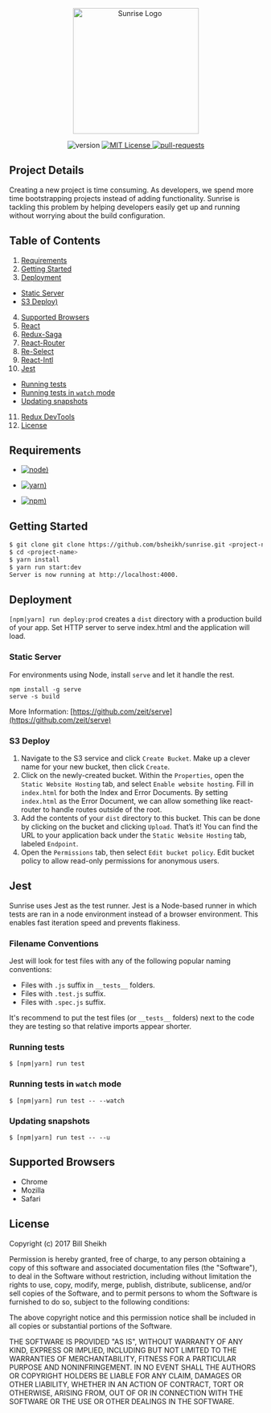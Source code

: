 <p align="center">
  <img src="https://user-images.githubusercontent.com/7809061/31871004-28eeb018-b77f-11e7-8b4d-a2ff6cbb6ded.png" alt="Sunrise Logo" height="250">
</p>

<p align="center">
  <a herf="https://github.com/bsheikh/sunrise">
    <img src="https://img.shields.io/badge/v-0.0.1--beta-blue.svg" alt="version">
  </a>
  <a href="https://github.com/bsheikh/sunrise/blob/master/LICENSE">
    <img src="https://badges.frapsoft.com/os/mit/mit.svg?v=102" alt="MIT License">
  </a>
  <a href="https://github.com/bsheikh/sunrise/pulls">
    <img src="https://img.shields.io/badge/PRs-welcome-brightgreen.svg" alt="pull-requests">
  </a>
</p>



## Project Details
Creating a new project is time consuming. As developers, we spend more time bootstrapping projects instead of adding functionality. Sunrise is tackling this problem by helping developers easily get up and running without worrying about the build configuration.


## Table of Contents
1. [Requirements](#requirements)
2. [Getting Started](#getting-started)
3. [Deployment](#deployment)
  * [Static Server](#static-server)
  * [S3 Deploy)](#s3-deploy)
4. [Supported Browsers](#supported-browsers)
5. [React](#react)
6. [Redux-Saga](#redux-saga)
7. [React-Router](#react-router)
8. [Re-Select](#re-select)
9. [React-Intl](#react-intl)
10. [Jest](#jest)
  * [Running tests](#running-tests)
  * [Running tests in `watch` mode](#running-tests-in-watch-mode)
  * [Updating snapshots](#updating-snapshots)
11. [Redux DevTools](#redux-devtools)
12. [License](#License)

## Requirements

* [![node)](https://img.shields.io/badge/node-%3E%3D4.5.0-brightgreen.svg)]()

* [![yarn)](https://img.shields.io/badge/yarn-%3E%3D0.20.3-brightgreen.svg)]()

* [![npm)](https://img.shields.io/badge/npm-%3E%3D3.0.0-brightgreen.svg)]()

## Getting Started

```bash
$ git clone git clone https://github.com/bsheikh/sunrise.git <project-name>
$ cd <project-name>
$ yarn install
$ yarn run start:dev
Server is now running at http://localhost:4000.
```

## Deployment
`[npm|yarn] run deploy:prod` creates a `dist` directory with a production build of your app. Set HTTP server to serve index.html and the application will load.

### Static Server
For environments using Node, install `serve` and let it handle the rest.
```
npm install -g serve
serve -s build
```
More Information: [https://github.com/zeit/serve](https://github.com/zeit/serve)

### S3 Deploy
1. Navigate to the S3 service and click `Create Bucket`. Make up a clever name for your new bucket, then click `Create`.
1. Click on the newly-created bucket. Within the `Properties`, open the `Static Website Hosting` tab, and select `Enable website hosting`. Fill in `index.html` for both the Index and Error Documents. By setting `index.html` as the Error Document, we can allow something like react-router to handle routes outside of the root.
1. Add the contents of your `dist` directory to this bucket. This can be done by clicking on the bucket and clicking `Upload`. That’s it! You can find the URL to your application back under the `Static Website Hosting` tab, labeled `Endpoint`.
1. Open the `Permissions` tab, then select `Edit bucket policy`. Edit bucket policy to allow read-only permissions for anonymous users.


## Jest
Sunrise uses Jest as the test runner. Jest is a Node-based runner in which tests are ran in a node environment instead of a browser environment. This enables fast iteration speed and prevents flakiness.

### Filename Conventions
Jest will look for test files with any of the following popular naming conventions:

* Files with `.js` suffix in `__tests__` folders.
* Files with `.test.js` suffix.
* Files with `.spec.js` suffix.

It's recommend to put the test files (or `__tests__` folders) next to the code they are testing so that relative imports appear shorter.

### Running tests
```
$ [npm|yarn] run test
```

### Running tests in `watch` mode
```
$ [npm|yarn] run test -- --watch
```

### Updating snapshots
```
$ [npm|yarn] run test -- --u
```
## Supported Browsers
* Chrome
* Mozilla
* Safari

## License
Copyright (c) 2017 Bill Sheikh

Permission is hereby granted, free of charge, to any person obtaining a copy
of this software and associated documentation files (the "Software"), to deal
in the Software without restriction, including without limitation the rights
to use, copy, modify, merge, publish, distribute, sublicense, and/or sell
copies of the Software, and to permit persons to whom the Software is
furnished to do so, subject to the following conditions:

The above copyright notice and this permission notice shall be included in all
copies or substantial portions of the Software.

THE SOFTWARE IS PROVIDED "AS IS", WITHOUT WARRANTY OF ANY KIND, EXPRESS OR
IMPLIED, INCLUDING BUT NOT LIMITED TO THE WARRANTIES OF MERCHANTABILITY,
FITNESS FOR A PARTICULAR PURPOSE AND NONINFRINGEMENT. IN NO EVENT SHALL THE
AUTHORS OR COPYRIGHT HOLDERS BE LIABLE FOR ANY CLAIM, DAMAGES OR OTHER
LIABILITY, WHETHER IN AN ACTION OF CONTRACT, TORT OR OTHERWISE, ARISING FROM,
OUT OF OR IN CONNECTION WITH THE SOFTWARE OR THE USE OR OTHER DEALINGS IN THE
SOFTWARE.
